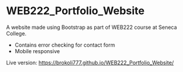 # WEB222_Portfolio_Website

A website made using Bootstrap as part of WEB222 course at Seneca College. 
- Contains error checking for contact form
- Mobile responsive

Live version: https://brokoli777.github.io/WEB222_Portfolio_Website/
